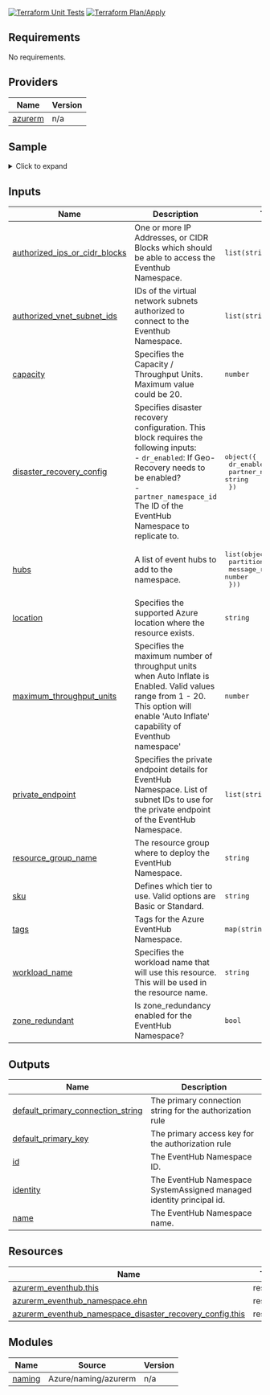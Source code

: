 <!-- BEGIN_TF_DOCS -->


[![Terraform Unit Tests](https://github.com/PinakiKundu/terraform-azure-eventhub/actions/workflows/tf-unit-tests.yml/badge.svg)](https://github.com/PinakiKundu/terraform-azure-eventhub/actions/workflows/tf-unit-tests.yml)
[![Terraform Plan/Apply](https://github.com/PinakiKundu/terraform-azure-eventhub/actions/workflows/tf-plan-apply.yml/badge.svg)](https://github.com/PinakiKundu/terraform-azure-eventhub/actions/workflows/tf-plan-apply.yml)

## Requirements

No requirements.

## Providers

| Name | Version |
|------|---------|
| <a name="provider_azurerm"></a> [azurerm](#provider\_azurerm) | n/a |

## Sample

<details>
<summary>Click to expand</summary>

```hcl
module "primary_namespace" {
  source = "../"

  location            = local.primary_location
  resource_group_name = azurerm_resource_group.group.name
  workload_name       = "primary-ns"
  sku                 = "Standard"
  capacity            = 15

  authorized_ips_or_cidr_blocks = ["103.59.73.254"]
  //authorized_vnet_subnet_ids    = [azurerm_subnet.snet.id]

  hubs = [
    {
      partitions        = 5
      message_retention = 2
    },
    {
      partitions        = 8
      message_retention = 1
    },
  ]

  private_endpoint = [azurerm_subnet.snet.id, ]

}

module "secondary_namespace" {
  source = "../"

  location            = local.secondary_location
  resource_group_name = azurerm_resource_group.group.name
  workload_name       = "secondary-ns"
  sku                 = "Standard"
  capacity            = 15

  authorized_ips_or_cidr_blocks = ["103.59.73.254"]
  authorized_vnet_subnet_ids    = [azurerm_subnet.snet.id]
}
```
</details>

## Inputs

| Name | Description | Type | Default | Required |
|------|-------------|------|---------|:--------:|
| <a name="input_authorized_ips_or_cidr_blocks"></a> [authorized\_ips\_or\_cidr\_blocks](#input\_authorized\_ips\_or\_cidr\_blocks) | One or more IP Addresses, or CIDR Blocks which should be able to access the Eventhub Namespace. | `list(string)` | `[]` | no |
| <a name="input_authorized_vnet_subnet_ids"></a> [authorized\_vnet\_subnet\_ids](#input\_authorized\_vnet\_subnet\_ids) | IDs of the virtual network subnets authorized to connect to the Eventhub Namespace. | `list(string)` | `[]` | no |
| <a name="input_capacity"></a> [capacity](#input\_capacity) | Specifies the Capacity / Throughput Units. Maximum value could be 20. | `number` | n/a | yes |
| <a name="input_disaster_recovery_config"></a> [disaster\_recovery\_config](#input\_disaster\_recovery\_config) | Specifies disaster recovery configuration. This block requires the following inputs:<br> - `dr_enabled`: If Geo-Recovery needs to be enabled?<br> - `partner_namespace_id` The ID of the EventHub Namespace to replicate to. | <pre>object({<br>    dr_enabled           = bool<br>    partner_namespace_id = string<br>  })</pre> | <pre>{<br>  "dr_enabled": false,<br>  "partner_namespace_id": ""<br>}</pre> | no |
| <a name="input_hubs"></a> [hubs](#input\_hubs) | A list of event hubs to add to the namespace. | <pre>list(object({<br>    partitions        = number<br>    message_retention = number<br>  }))</pre> | `[]` | no |
| <a name="input_location"></a> [location](#input\_location) | Specifies the supported Azure location where the resource exists. | `string` | n/a | yes |
| <a name="input_maximum_throughput_units"></a> [maximum\_throughput\_units](#input\_maximum\_throughput\_units) | Specifies the maximum number of throughput units when Auto Inflate is Enabled. Valid values range from 1 - 20. This  option will enable 'Auto Inflate' capability of Eventhub namespace' | `number` | `null` | no |
| <a name="input_private_endpoint"></a> [private\_endpoint](#input\_private\_endpoint) | Specifies the private endpoint details for EventHub Namespace. List of  subnet IDs to use for the private endpoint of the EventHub Namespace. | `list(string)` | `[]` | no |
| <a name="input_resource_group_name"></a> [resource\_group\_name](#input\_resource\_group\_name) | The resource group where to deploy the EventHub Namespace. | `string` | n/a | yes |
| <a name="input_sku"></a> [sku](#input\_sku) | Defines which tier to use. Valid options are Basic or Standard. | `string` | n/a | yes |
| <a name="input_tags"></a> [tags](#input\_tags) | Tags for the Azure EventHub Namespace. | `map(string)` | `{}` | no |
| <a name="input_workload_name"></a> [workload\_name](#input\_workload\_name) | Specifies the workload name that will use this resource. This will be used in the resource name. | `string` | n/a | yes |
| <a name="input_zone_redundant"></a> [zone\_redundant](#input\_zone\_redundant) | Is zone\_redundancy enabled for the EventHub Namespace? | `bool` | `false` | no |

## Outputs

| Name | Description |
|------|-------------|
| <a name="output_default_primary_connection_string"></a> [default\_primary\_connection\_string](#output\_default\_primary\_connection\_string) | The primary connection string for the authorization rule |
| <a name="output_default_primary_key"></a> [default\_primary\_key](#output\_default\_primary\_key) | The primary access key for the authorization rule |
| <a name="output_id"></a> [id](#output\_id) | The EventHub Namespace ID. |
| <a name="output_identity"></a> [identity](#output\_identity) | The EventHub Namespace SystemAssigned managed identity principal id. |
| <a name="output_name"></a> [name](#output\_name) | The EventHub Namespace name. |

## Resources

| Name | Type |
|------|------|
| [azurerm_eventhub.this](https://registry.terraform.io/providers/hashicorp/azurerm/latest/docs/resources/eventhub) | resource |
| [azurerm_eventhub_namespace.ehn](https://registry.terraform.io/providers/hashicorp/azurerm/latest/docs/resources/eventhub_namespace) | resource |
| [azurerm_eventhub_namespace_disaster_recovery_config.this](https://registry.terraform.io/providers/hashicorp/azurerm/latest/docs/resources/eventhub_namespace_disaster_recovery_config) | resource |

## Modules

| Name | Source | Version |
|------|--------|---------|
| <a name="module_naming"></a> [naming](#module\_naming) | Azure/naming/azurerm | n/a |
<!-- END_TF_DOCS -->
